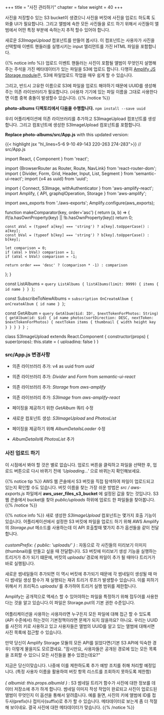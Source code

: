 +++
title = "사진 관리하기"
chapter = false
weight = 40
+++

사진을 저장할수 있는 S3 bucket이 생겼으니 사진을 버킷에 사진을 업로드 하도록 도와줄 UI가 필요합니다. 그리고 앨범에 속한 모든 사진들을 로드 하기 위해서 사진들이 앨범에서 어떤 특정 부분에 속하는지 추적 할수 있어야 합니다.

새로운 _S3ImageUpload_ 컴포넌트를 만들어 봅시다. 이 컴포넌트는 사용자가 사진을 선택할때 이벤트 핸들러를 실행시키는 input 엘리먼트를 가진 HTML 파일을 포함합니다. 

{{% notice info %}}
업로드 이벤트 핸들러는 사진이 포함될 앨범이 무엇인지 설명해주는 주석을 가진 메타데이터가 있는 파일을 S3에 업로드 합니다. 다행히 [Amplify JS Storage module](https://aws-amplify.github.io/amplify-js/media/storage_guide)은, S3에 파일업로드 작업을 매우 쉽게 할 수 있습니다. 

그리고, 반드시 고유한 이름으로 S3에 파일을 업로드 해야하기 때문에 UUID를 생성해주는 의존 라이브러리가 필요합니다. (사용자 기기에 있는 파일 이름을 그대로 사용한다면 이름 중복 충돌이 발생할수 있습니다).
{{% /notice %}}
 
**photo-albums 디렉토리에서 다음을 수행합니다.** `npm install --save uuid`

우리 어플리케이션에 의존 라이브러리를 추가하고 S3ImageUpload 컴포넌트를 생성합니다. 그리고 컴포넌트에 생성한 S3ImageUpload 컴포넌트를 포함합니다.

**Replace photo-albums/src/App.js** with this updated version:
<div style="height: 660px; overflow-y: scroll;">
{{< highlight jsx "hl_lines=5-6 9-10 49-143 220-263 274-283">}}
// src/App.js

import React, { Component } from 'react';

import {BrowserRouter as Router, Route, NavLink} from 'react-router-dom';
import { Divider, Form, Grid, Header, Input, List, Segment } from 'semantic-ui-react';
import {v4 as uuid} from 'uuid';

import { Connect, S3Image, withAuthenticator } from 'aws-amplify-react';
import Amplify, { API, graphqlOperation, Storage } from 'aws-amplify';

import aws_exports from './aws-exports';
Amplify.configure(aws_exports);

function makeComparator(key, order='asc') {
  return (a, b) => {
    if(!a.hasOwnProperty(key) || !b.hasOwnProperty(key)) return 0; 

    const aVal = (typeof a[key] === 'string') ? a[key].toUpperCase() : a[key];
    const bVal = (typeof b[key] === 'string') ? b[key].toUpperCase() : b[key];

    let comparison = 0;
    if (aVal > bVal) comparison = 1;
    if (aVal < bVal) comparison = -1;

    return order === 'desc' ? (comparison * -1) : comparison
  };
}


const ListAlbums = `query ListAlbums {
    listAlbums(limit: 9999) {
        items {
            id
            name
        }
    }
}`;

const SubscribeToNewAlbums = `
  subscription OnCreateAlbum {
    onCreateAlbum {
      id
      name
    }
  }
`;

const GetAlbum = `query GetAlbum($id: ID!, $nextTokenForPhotos: String) {
    getAlbum(id: $id) {
    id
    name
    photos(sortDirection: DESC, nextToken: $nextTokenForPhotos) {
      nextToken
      items {
        thumbnail {
          width
          height
          key
        }
      }
    }
  }
}
`;


class S3ImageUpload extends React.Component {
  constructor(props) {
    super(props);
    this.state = { uploading: false }
  }
  
  uploadFile = async (file) => {
    const fileName = uuid();

    const result = await Storage.put(
      fileName, 
      file, 
      {
        customPrefix: { public: 'uploads/' },
        metadata: { albumid: this.props.albumId }
      }
    );

    console.log('Uploaded file: ', result);
  }

  onChange = async (e) => {
    this.setState({uploading: true});
    
    let files = [];
    for (var i=0; i<e.target.files.length; i++) {
      files.push(e.target.files.item(i));
    }
    await Promise.all(files.map(f => this.uploadFile(f)));

    this.setState({uploading: false});
  }

  render() {
    return (
      <div>
        <Form.Button
          onClick={() => document.getElementById('add-image-file-input').click()}
          disabled={this.state.uploading}
          icon='file image outline'
          content={ this.state.uploading ? 'Uploading...' : 'Add Images' }
        />
        <input
          id='add-image-file-input'
          type="file"
          accept='image/*'
          multiple
          onChange={this.onChange}
          style={{ display: 'none' }}
        />
      </div>
    );
  }
}


class PhotosList extends React.Component {
  photoItems() {
    return this.props.photos.map(photo =>
      <S3Image 
        key={photo.thumbnail.key} 
        imgKey={photo.thumbnail.key.replace('public/', '')} 
        style={{display: 'inline-block', 'paddingRight': '5px'}}
      />
    );
  }

  render() {
    return (
      <div>
        <Divider hidden />
        {this.photoItems()}
      </div>
    );
  }
}


class NewAlbum extends Component {
  constructor(props) {
    super(props);
    this.state = {
      albumName: ''
      };
    }

  handleChange = (event) => {
    let change = {};
    change[event.target.name] = event.target.value;
    this.setState(change);
  }

  handleSubmit = async (event) => {
    event.preventDefault();
    const NewAlbum = `mutation NewAlbum($name: String!) {
      createAlbum(input: {name: $name}) {
        id
        name
      }
    }`;
    
    const result = await API.graphql(graphqlOperation(NewAlbum, { name: this.state.albumName }));
    console.info(`Created album with id ${result.data.createAlbum.id}`);
    this.setState({ albumName: '' })
  }

  render() {
    return (
      <Segment>
        <Header as='h3'>Add a new album</Header>
          <Input
          type='text'
          placeholder='New Album Name'
          icon='plus'
          iconPosition='left'
          action={{ content: 'Create', onClick: this.handleSubmit }}
          name='albumName'
          value={this.state.albumName}
          onChange={this.handleChange}
          />
        </Segment>
      )
    }
}


class AlbumsList extends React.Component {
  albumItems() {
    return this.props.albums.sort(makeComparator('name')).map(album =>
      <List.Item key={album.id}>
        <NavLink to={`/albums/${album.id}`}>{album.name}</NavLink>
      </List.Item>
    );
  }

  render() {
    return (
      <Segment>
        <Header as='h3'>My Albums</Header>
        <List divided relaxed>
          {this.albumItems()}
        </List>
      </Segment>
    );
  }
}
    

class AlbumDetailsLoader extends React.Component {
    constructor(props) {
        super(props);

        this.state = {
            nextTokenForPhotos: null,
            hasMorePhotos: true,
            album: null,
            loading: true
        }
    }

    async loadMorePhotos() {
        if (!this.state.hasMorePhotos) return;

        this.setState({ loading: true });
        const { data } = await API.graphql(graphqlOperation(GetAlbum, {id: this.props.id, nextTokenForPhotos: this.state.nextTokenForPhotos}));

        let album;
        if (this.state.album === null) {
            album = data.getAlbum;
        } else {
            album = this.state.album;
            album.photos.items = album.photos.items.concat(data.getAlbum.photos.items);
        }
        this.setState({ 
            album: album,
            loading: false,
            nextTokenForPhotos: data.getAlbum.photos.nextToken,
            hasMorePhotos: data.getAlbum.photos.nextToken !== null
        });
    }

    componentDidMount() {
        this.loadMorePhotos();
    }

    render() {
        return (
            <AlbumDetails 
                loadingPhotos={this.state.loading} 
                album={this.state.album} 
                loadMorePhotos={this.loadMorePhotos.bind(this)} 
                hasMorePhotos={this.state.hasMorePhotos} 
            />
        );
    }
}


class AlbumDetails extends Component {
    render() {
        if (!this.props.album) return 'Loading album...';
        
        return (
            <Segment>
            <Header as='h3'>{this.props.album.name}</Header>
            <S3ImageUpload albumId={this.props.album.id}/>        
            <PhotosList photos={this.props.album.photos.items} />
            {
                this.props.hasMorePhotos && 
                <Form.Button
                onClick={this.props.loadMorePhotos}
                icon='refresh'
                disabled={this.props.loadingPhotos}
                content={this.props.loadingPhotos ? 'Loading...' : 'Load more photos'}
                />
            }
            </Segment>
        )
    }
}


class AlbumsListLoader extends React.Component {
    onNewAlbum = (prevQuery, newData) => {
        // When we get data about a new album, we need to put in into an object 
        // with the same shape as the original query results, but with the new data added as well
        let updatedQuery = Object.assign({}, prevQuery);
        updatedQuery.listAlbums.items = prevQuery.listAlbums.items.concat([newData.onCreateAlbum]);
        return updatedQuery;
    }

    render() {
        return (
            <Connect 
                query={graphqlOperation(ListAlbums)}
                subscription={graphqlOperation(SubscribeToNewAlbums)} 
                onSubscriptionMsg={this.onNewAlbum}
            >
                {({ data, loading }) => {
                    if (loading) { return <div>Loading...</div>; }
                    if (!data.listAlbums) return;

                return <AlbumsList albums={data.listAlbums.items} />;
                }}
            </Connect>
        );
    }
}


class App extends Component {
  render() {
    return (
      <Router>
        <Grid padded>
          <Grid.Column>
            <Route path="/" exact component={NewAlbum}/>
            <Route path="/" exact component={AlbumsListLoader}/>

            <Route
              path="/albums/:albumId"
              render={ () => <div><NavLink to='/'>Back to Albums list</NavLink></div> }
            />
            <Route
              path="/albums/:albumId"
              render={ props => <AlbumDetailsLoader id={props.match.params.albumId}/> }
            />
          </Grid.Column>
        </Grid>
      </Router>
    );
  }
}

export default withAuthenticator(App, {includeGreetings: true});
{{< /highlight >}}
</div>

### src/App.js 변경사항
- 의존 라이브러리 추가: v4 as uuid from *uuid*

- 의존 라이브러리 추가: *Divider* and *Form* from *semantic-ui-react*

- 의존 라이브러리 추가: *Storage* from *aws-amplify*

- 의존 라이브러리 추가: *S3Image* from *aws-amplify-react*

- 페이징을 제공하기 위한  *GetAlbum* 쿼리 수정 

- 새로운 컴포넌트 생성: *S3ImageUpload* and *PhotosList*

- 페이징을 제공하기 위해 *AlbumDetailsLoader* 수정

- *AlbumDetails*에 *PhotosList* 추가 

### 사진 업로드 하기


이 시점에서 봐야 할 것은 별로 없습니다. 업로드 버튼을 클릭하고 파일을 선택한 후, 업로드 버튼으로 다시 바뀌기 전에 *'Uploading…'* 으로 바뀌는지 확인해보세요.

{{% notice tip %}}
AWS 웹 콘솔에서 S3 버킷을 직접 탐색하여 파일이 업로드되고 있는지 확인할 수도 있습니다. 버킷 이름을 찾는 가장 쉬운 방법은 _src / aws-exports.js_ 파일에서  __aws_user_files_s3_bucket__ 에 설정된 값을 찾는 것입니다. S3 웹 콘솔에서 bucket을 찾아 _public/uploads_ 하위에 업로드 한 파일들을 찾아봅니다.
{{% /notice %}}
 
{{% notice info %}}
새로 생성한 _S3ImageUpload_ 컴포넌트는 몇가지 호출 기능이 있습니다. 어플리케이션에서 설정한 S3 버킷에 파일을 업로드 하기 위해 AWS Amplify의 _Storage.put_ 메소드를 사용하는데 이 API 호출할때 몇가지 추가 옵션들을 같이 전달합니다.
<br/><br/>
_customPrefix: { public: 'uploads/' }_  : 자동으로 각 사진들의 미리보기 이미지(thumbnail)를 만들고 싶을 때 전달합니다. S3 버킷에 미리보기 생성 기능을 실행하는 트리거가 추가 되기 떄문에, 버킷의 _uploads/_ 경로에 파일이 추가 될 때마다 트리거가 바로 실행됩니다.

새로운 썸네일들이 추가되면 이 역시 버킷에 추가되기 때문에 각 썸네일이 생성될 때 마다 썸네일 생성 함수가 재 실행되는 재귀 트리거 루프가 발생할수 있습니다. 이를 피하기 위해서 키 프리픽스 _uploads/_ 를 추가하여 트리거 실행 범위를 제한합니다.

Amplify는 공개적으로 액세스 할 수 있어야하는 파일을 특정하기 위해 접두어를 사용한다는 것을 알고 있습니다.이 파일은 Storage.put의 기본 권한 수준입니다.
<br/><br/>
어플리케이션을 사용하는 사용자라면 누구든지 모든 파일에 대해 접근 할 수 있도록 (API 수준에서) 하는것이 기본정책이라면 문제가 되지 않을까요? 아니요. 우리는 UUID를 사진의 키로 사용하고 있고 사용자들은 앨범의 UUID를 알고 있는 앨범에 대해서면 사진 목록에 접근할 수 있습니다.

만약 당신이 Amplify Storage 모듈의 모든 API를 읽었다면(기본 S3 API에 익숙한 경우) 이렇게 물을지도 모르겠네요. "잠시만요, 사용자들은 공개된 경로에 있는 모든 목록을 조회할 수 있으니 모든 사진들을 볼수 있겠는데요?"
 
 지금은 당신이맞습니다. 나중에 이를 제한하도록 추가 예방 조치를 취해 처리할 예정입니다. (특정 사용자 이름을 활용하여 버킷 항목 리스트를 조회하지 못하도록 제한함)
<br/><br/>
_{ albumid: this.props.albumId }_  : 
S3 썸네일 트리거 함수가 사진에 대한 정보를 데이터 저장소에 추가 하게 합니다. 썸네일 이미지 작성 작업이 완료되고 사진이 업로드된 앨범이 무엇인지 이 옵션을 통해서 알려줍니다.
예를 들면, 사진의 키에 앨범에 ID를 접두사(prefix)나 접미사(suffix)로 추가 할 수 있습니다. 
메타데이터로 보는게 좀 더 적절해 보이네요. 결국 사진에 대한 메타데이터가 맞습니다.
{{% /notice %}}

